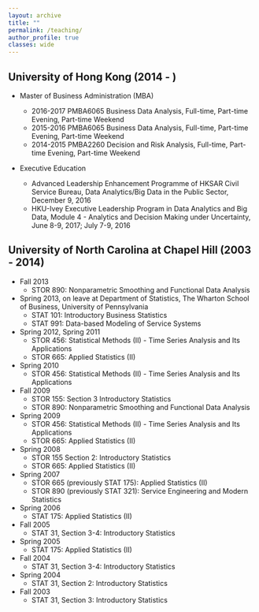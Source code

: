 ```yaml
---
layout: archive
title: ""
permalink: /teaching/
author_profile: true
classes: wide
---
```


## University of Hong Kong (2014 -  )
- Master of Business Administration (MBA)
  - 2016-2017  PMBA6065 Business Data Analysis, Full-time, Part-time Evening, Part-time Weekend
  - 2015-2016  PMBA6065 Business Data Analysis, Full-time, Part-time Evening, Part-time Weekend
  - 2014-2015  PMBA2260 Decision and Risk Analysis, Full-time, Part-time Evening, Part-time Weekend

- Executive Education
  - Advanced Leadership Enhancement Programme of HKSAR Civil Service Bureau, Data Analytics/Big Data in the Public Sector, December 9, 2016
  - HKU-Ivey Executive Leadership Program in Data Analytics and Big Data, Module 4 - Analytics and Decision Making under Uncertainty, June 8-9, 2017; July 7-9, 2016

## University of North Carolina at Chapel Hill (2003 - 2014)

- Fall 2013
  - STOR 890: Nonparametric Smoothing and Functional Data Analysis
- Spring 2013, on leave at Department of Statistics, The Wharton School of Business, University of Pennsylvania
  - STAT 101: Introductory Business Statistics
  - STAT 991: Data-based Modeling of Service Systems
- Spring 2012, Spring 2011
  - STOR 456: Statistical Methods (II) - Time Series Analysis and Its Applications
  - STOR 665: Applied Statistics (II)
- Spring 2010
  - STOR 456: Statistical Methods (II) - Time Series Analysis and Its Applications
- Fall 2009
  - STOR 155: Section 3 Introductory Statistics
  - STOR 890: Nonparametric Smoothing and Functional Data Analysis
- Spring 2009
  - STOR 456: Statistical Methods (II) - Time Series Analysis and Its Applications
  - STOR 665: Applied Statistics (II)
- Spring 2008
  - STOR 155 Section 2: Introductory Statistics
  - STOR 665: Applied Statistics (II)
- Spring 2007
  - STOR 665 (previously STAT 175): Applied Statistics (II)
  - STOR 890 (previously STAT 321): Service Engineering and Modern Statistics
- Spring 2006
  - STAT 175: Applied Statistics (II)
- Fall 2005
  - STAT 31, Section 3-4: Introductory Statistics
- Spring 2005
  - STAT 175: Applied Statistics (II)
- Fall 2004
  - STAT 31, Section 3-4: Introductory Statistics
- Spring 2004
  - STAT 31, Section 2: Introductory Statistics
- Fall 2003
  - STAT 31, Section 3: Introductory Statistics